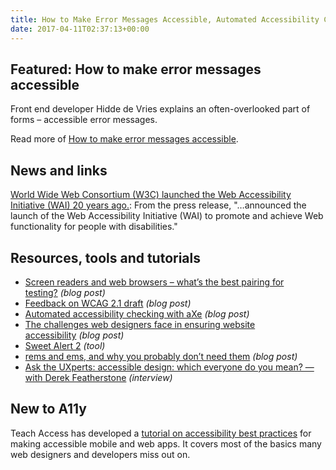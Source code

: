 ```yaml
---
title: How to Make Error Messages Accessible, Automated Accessibility Checking with aXe, Sweet Alert 2 and More
date: 2017-04-11T02:37:13+00:00
---
```


## Featured: How to make error messages accessible

Front end developer Hidde de Vries explains an often-overlooked part of forms – accessible error messages.

Read more of [How to make error messages accessible](https://hiddedevries.nl/en/blog/2017-04-04-how-to-make-error-messages-accessible).

## News and links

[World Wide Web Consortium (W3C) launched the Web Accessibility Initiative (WAI) 20 years ago.](https://www.w3.org/Press/WAI-Launch.html): From the press release, "…announced the launch of the Web Accessibility Initiative (WAI) to promote and achieve Web functionality for people with disabilities."

## Resources, tools and tutorials

- [Screen readers and web browsers – what’s the best pairing for testing?](http://hollier.info/browserpairing/) *(blog post)*
- [Feedback on WCAG 2.1 draft](http://webaim.org/blog/wcag-2-1-feedback/) *(blog post)*
- [Automated accessibility checking with aXe](https://www.sitepoint.com/automated-accessibility-checking-with-axe/) *(blog post)*
- [The challenges web designers face in ensuring website accessibility](https://speckyboy.com/web-design-challenges-accessibility/) *(blog post)*
- [Sweet Alert 2](https://limonte.github.io/sweetalert2/) *(tool)*
- [rems and ems, and why you probably don’t need them](https://hackernoon.com/rems-and-ems-and-why-you-probably-dont-need-them-664b9ce1e09f) *(blog post)*
- [Ask the UXperts: accessible design: which everyone do you mean? — with Derek Featherstone](http://uxmastery.com/transcript-ask-uxperts-accessible-design-everyone-mean-derek-featherstone/) *(interview)*

## New to A11y

Teach Access has developed a [tutorial on accessibility best practices](https://teachaccess.github.io/tutorial/) for making accessible mobile and web apps. It covers most of the basics many web designers and developers miss out on.
